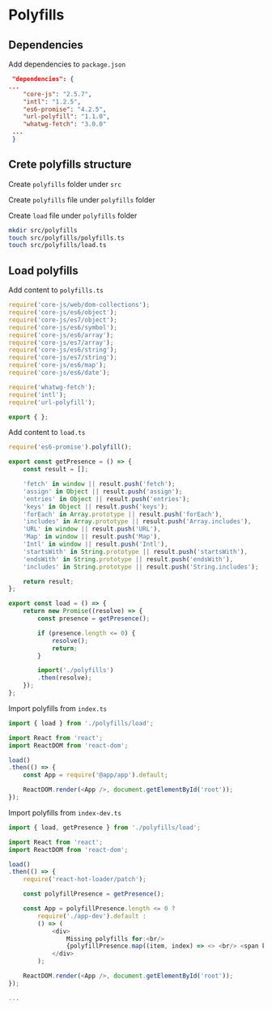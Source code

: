 # Polyfills

## Dependencies

Add dependencies to `package.json`

```json
 "dependencies": {
...
    "core-js": "2.5.7",
    "intl": "1.2.5",
    "es6-promise": "4.2.5",
    "url-polyfill": "1.1.0",
    "whatwg-fetch": "3.0.0"
 ...
 }
```

## Crete polyfills structure

Create `polyfills` folder under `src`

Create `polyfills` file under `polyfills` folder

Create `load` file under `polyfills` folder

```bash
mkdir src/polyfills
touch src/polyfills/polyfills.ts
touch src/polyfills/load.ts
```

## Load polyfills

Add content to `polyfills.ts`

```ts
require('core-js/web/dom-collections');
require('core-js/es6/object');
require('core-js/es7/object');
require('core-js/es6/symbol');
require('core-js/es6/array');
require('core-js/es7/array');
require('core-js/es6/string');
require('core-js/es7/string');
require('core-js/es6/map');
require('core-js/es6/date');

require('whatwg-fetch');
require('intl');
require('url-polyfill');

export { };
```

Add content to `load.ts`

```ts
require('es6-promise').polyfill();

export const getPresence = () => {
    const result = [];

    'fetch' in window || result.push('fetch');
    'assign' in Object || result.push('assign');
    'entries' in Object || result.push('entries');
    'keys' in Object || result.push('keys');
    'forEach' in Array.prototype || result.push('forEach'),
    'includes' in Array.prototype || result.push('Array.includes'),
    'URL' in window || result.push('URL'),
    'Map' in window || result.push('Map'),
    'Intl' in window || result.push('Intl'),
    'startsWith' in String.prototype || result.push('startsWith'),
    'endsWith' in String.prototype || result.push('endsWith'),
    'includes' in String.prototype || result.push('String.includes');

    return result;
};

export const load = () => {
    return new Promise((resolve) => {
        const presence = getPresence();

        if (presence.length <= 0) {
            resolve();
            return;
        }

        import('./polyfills')
        .then(resolve);
    });
};
```

Import polyfills from `index.ts`

```ts
import { load } from './polyfills/load';

import React from 'react';
import ReactDOM from 'react-dom';

load()
.then(() => {
    const App = require('@app/app').default;

    ReactDOM.render(<App />, document.getElementById('root'));
});
```

Import polyfills from `index-dev.ts`

```ts
import { load, getPresence } from './polyfills/load';

import React from 'react';
import ReactDOM from 'react-dom';

load()
.then(() => {
    require('react-hot-loader/patch');

    const polyfillPresence = getPresence();

    const App = polyfillPresence.length <= 0 ?
        require('./app-dev').default :
        () => (
            <div>
                Missing polyfills for:<br/>
                {polyfillPresence.map((item, index) => <> <br/> <span key={index}>{item}</span></>)}
            </div>
        );

    ReactDOM.render(<App />, document.getElementById('root'));
});

...
```

